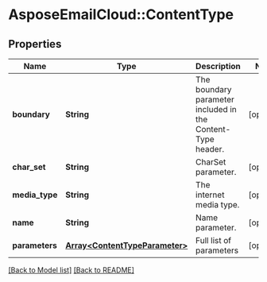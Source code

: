 # AsposeEmailCloud::ContentType
## Properties
Name | Type | Description | Notes
------------ | ------------- | ------------- | -------------
**boundary** | **String** | The boundary parameter included in the Content-Type header.              | [optional] 
**char_set** | **String** | CharSet parameter.              | [optional] 
**media_type** | **String** | The internet media type.              | [optional] 
**name** | **String** | Name parameter.              | [optional] 
**parameters** | [**Array&lt;ContentTypeParameter&gt;**](ContentTypeParameter.md) | Full list of parameters              | [optional] 



[[Back to Model list]](Models.md) [[Back to README]](README.md)


